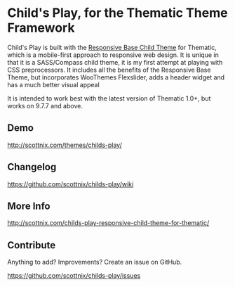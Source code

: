 Child's Play, for the Thematic Theme Framework
===============

Child's Play is built with the [Responsive Base Child Theme](http://scottnix.com/responsive-base-a-child-theme-for-thematic/) for Thematic, which is a mobile-first approach to responsive web design. It is unique in that it is a SASS/Compass child theme, it is my first attempt at playing with CSS preprocessors. It includes all the benefits of the Responsive Base Theme, but incorporates WooThemes Flexslider, adds a header widget and has a much better visual appeal

It is intended to work best with the latest version of Thematic 1.0+, but works on 9.7.7 and above.

Demo
-------------

http://scottnix.com/themes/childs-play/

Changelog
-------------

https://github.com/scottnix/childs-play/wiki

More Info
-------------

http://scottnix.com/childs-play-responsive-child-theme-for-thematic/

Contribute
--------------

Anything to add? Improvements? Create an issue on GitHub.

https://github.com/scottnix/childs-play/issues